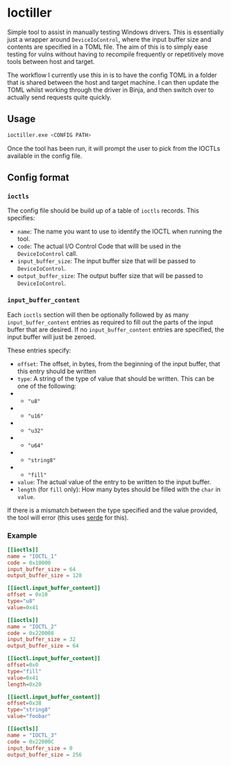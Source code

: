 # Ioctiller

Simple tool to assist in manually testing Windows drivers. This is essentially just a wrapper around `DeviceIoControl`, where the input buffer size and contents are specified in a TOML file. The aim of this is to simply ease testing for vulns without having to recompile frequently or repetitively move tools between host and target.

The workflow I currently use this in is to have the config TOML in a folder that is shared between the host and target machine. I can then update the TOML whilst working through the driver in Binja, and then switch over to actually send requests quite quickly.

## Usage

```bash
ioctiller.exe <CONFIG PATH>
```

Once the tool has been run, it will prompt the user to pick from the IOCTLs available in the config file.

## Config format

### `ioctls`
The config file should be build up of a table of `ioctls` records. This specifies:
- `name`: The name you want to use to identify the IOCTL when running the tool.
- `code`: The actual I/O Control Code that willl be used in the `DeviceIoControl` call.
- `input_buffer_size`: The input buffer size that will be passed to `DeviceIoControl`.
- `output_buffer_size`: The output buffer size that will be passed to `DeviceIoControl`.

### `input_buffer_content`

Each `ioctls` section will then be optionally followed by as many `input_buffer_content` entries as required to fill out the parts of the input buffer that are desired. If no `input_buffer_content` entries are specified, the input buffer will just be zeroed.

These entries specify:
- `offset`: The offset, in bytes, from the beginning of the input buffer, that this entry should be written
- `type`: A string of the type of value that should be written. This can be one of the following:
- - `"u8"`
- - `"u16"`
- - `"u32"`
- - `"u64"`
- - `"string8"`
- - `"fill"`
- `value`: The actual value of the entry to be written to the input buffer.
- `length` (for `fill` only): How many bytes should be filled with the `char` in `value`.

If there is a mismatch between the type specified and the value provided, the tool will error (this uses [serde](https://serde.rs/) for this).

### Example

```toml
[[ioctls]]
name = "IOCTL_1"
code = 0x10000
input_buffer_size = 64
output_buffer_size = 128

[[ioctl.input_buffer_content]]
offset = 0x10
type="u8"
value=0x41

[[ioctls]]
name = "IOCTL_2"
code = 0x220008
input_buffer_size = 32
output_buffer_size = 64

[[ioctl.input_buffer_content]]
offset=0x0
type="fill"
value=0x41
length=0x20

[[ioctl.input_buffer_content]]
offset=0x38
type="string8"
value="foobar"

[[ioctls]]
name = "IOCTL_3"
code = 0x22000C
input_buffer_size = 0
output_buffer_size = 256
```

